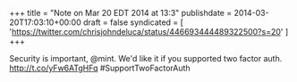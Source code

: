 +++
title = "Note on Mar 20 EDT 2014 at 13:3"
publishdate = 2014-03-20T17:03:10+00:00
draft = false
syndicated = [ 'https://twitter.com/chrisjohndeluca/status/446693444489322500?s=20' ]
+++

Security is important, @mint. We'd like it if you supported two factor auth. http://t.co/yFw6ATgHFq #SupportTwoFactorAuth
